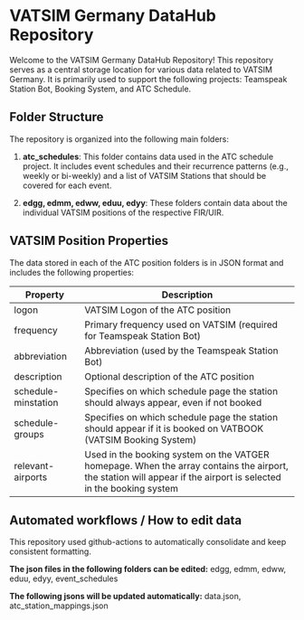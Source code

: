 # VATSIM Germany DataHub Repository

Welcome to the VATSIM Germany DataHub Repository! This repository serves as a central storage location for various data related to VATSIM Germany. It is primarily used to support the following projects: Teamspeak Station Bot, Booking System, and ATC Schedule.

## Folder Structure

The repository is organized into the following main folders:

1. **atc_schedules**: This folder contains data used in the ATC schedule project. It includes event schedules and their recurrence patterns (e.g., weekly or bi-weekly) and a list of VATSIM Stations that should be covered for each event.

2. **edgg, edmm, edww, eduu, edyy**: These folders contain data about the individual VATSIM positions of the respective FIR/UIR.

## VATSIM Position Properties

The data stored in each of the ATC position folders is in JSON format and includes the following properties:

| Property            | Description                                                                                                                                                      |
| ------------------- | ---------------------------------------------------------------------------------------------------------------------------------------------------------------- |
| logon               | VATSIM Logon of the ATC position                                                                                                                                 |
| frequency           | Primary frequency used on VATSIM (required for Teamspeak Station Bot)                                                                                            |
| abbreviation        | Abbreviation (used by the Teamspeak Station Bot)                                                                                                                 |
| description         | Optional description of the ATC position                                                                                                                         |
| schedule-minstation | Specifies on which schedule page the station should always appear, even if not booked                                                                            |
| schedule-groups     | Specifies on which schedule page the station should appear if it is booked on VATBOOK (VATSIM Booking System)                                                    |
| relevant-airports   | Used in the booking system on the VATGER homepage. When the array contains the airport, the station will appear if the airport is selected in the booking system |

## Automated workflows / How to edit data

This repository used github-actions to automatically consolidate and keep consistent formatting.

**The json files in the following folders can be edited:**
edgg, edmm, edww, eduu, edyy, event_schedules

**The following jsons will be updated automatically:**
data.json, atc_station_mappings.json
